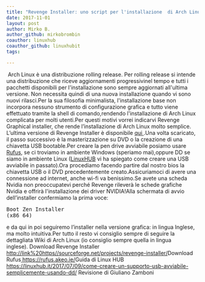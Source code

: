 ```yaml
---
title: "Revenge Installer: uno script per l'installazione  di Arch Linux"
date: 2017-11-01
layout: post
author: Mirko B.
author_github: mirkobrombin
coauthor: linuxhub
coauthor_github: linuxhubit
tags:

---
```

&nbsp;Arch Linux è una distribuzione rolling release. Per rolling release si intende una distribuzione che riceve aggiornamenti progressivinel tempo e tutti i pacchetti disponibili per l'installazione sono sempre aggiornati all'ultima versione.  Non necessita quindi di una nuova installazione quando vi sono nuovi rilasci.Per la sua filosofia minimalista, l'installazione base non incorpora nessuno strumento di configurazione grafica e tutto viene effettuato tramite la shell di comando,rendendo l'installazione di Arch Linux complicata per molti  utenti.Per questi motivi vorrei indicarvi Revenge Graphical installer, che rende l’installazione di Arch Linux molto semplice. L’ultima versione di Revenge Installer è disponibile  <a href="http://link https://sourceforge.net/projects/revenge-installer/" target="_blank" rel="noopener noreferrer">qui </a>.Una volta scaricato, il passo successivo  è la masterizzazione su DVD o la creazione di una chiavetta USB bootable.Per creare la pen drive avviabile posiamo usare  <a href="https://rufus.akeo.ie/" target="_blank" rel="noopener noreferrer">Rufus</a>, se ci troviamo in ambiente Windows (speriamo mai),oppure DD se siamo in ambiente Linux (<a href="https://linuxhub.it/2017/07/09/come-creare-un-supporto-usb-avviabile-semplicemente-usando-dd/" target="_blank" rel="noopener noreferrer">LinuxHUB</a> vi ha spiegato come creare una USB avviabile in passato).Ora procediamo facendo partire dal nostro bios la chiavetta USB o il DVD precedentemente creato.Assicuriamoci di avere una connessione ad internet, anche wi-fi va benissimo.Se avete una scheda Nvidia non preoccupatevi perché Revenge rileverà le schede grafiche Nvidia e offrirà l'installazione dei driver NVIDIA!Alla schermata di avvio dell’installer confermiamo la prima voce:<pre>Boot Zen Installer (x86_64)</pre>e da qui in poi seguiremo l’installer nella versione grafica: in lingua Inglese, ma molto intuitiva.Per tutto il resto vi consiglio sempre di seguire la dettagliata Wiki di Arch Linux (io consiglio sempre quella in lingua inglese).&nbsp;Download Revenge Installer<a href="http://link%20https//sourceforge.net/projects/revenge-installer/"> http://link%20https//sourceforge.net/projects/revenge-installer/</a>Download Rufus<a href="https://rufus.akeo.ie/"> https://rufus.akeo.ie/</a>Guida di Linux HUB <a href="https://linuxhub.it/2017/07/09/come-creare-un-supporto-usb-avviabile-semplicemente-usando-dd/" target="_blank" rel="noopener noreferrer">https://linuxhub.it/2017/07/09/come-creare-un-supporto-usb-avviabile-semplicemente-usando-dd/</a>&nbsp;Revisione di Giuliano Zamboni